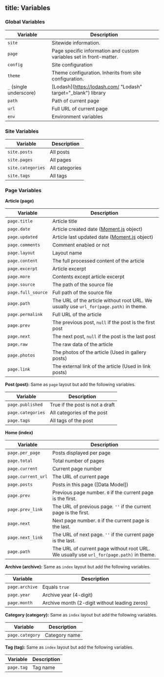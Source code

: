 title: Variables
---
### Global Variables

Variable | Description
--- | ---
`site` | Sitewide information.
`page` | Page specific information and custom variables set in front-matter.
`config` | Site configuration
`theme` | Theme configuration. Inherits from site configuration.
`_` (single underscore) | [Lodash](https://lodash.com/  "Lodash" target="_blank") library
`path` | Path of current page
`url` | Full URL of current page
`env` | Environment variables

### Site Variables

Variable | Description
--- | ---
`site.posts` | All posts
`site.pages` | All pages
`site.categories` | All categories
`site.tags` | All tags

### Page Variables

**Article (page)**

Variable | Description
--- | ---
`page.title` | Article title
`page.date` | Article created date ([Moment.js] object)
`page.updated` | Article last updated date ([Moment.js] object)
`page.comments` | Comment enabled or not
`page.layout` | Layout name
`page.content` | The full processed content of the article
`page.excerpt` | Article excerpt
`page.more` | Contents except article excerpt
`page.source` | The path of the source file
`page.full_source` | Full path of the source file
`page.path` | The URL of the article without root URL. We usually use `url_for(page.path)` in theme.
`page.permalink` | Full URL of the article
`page.prev` | The previous post, `null` if the post is the first post
`page.next` | The next post, `null` if the post is the last post
`page.raw` | The raw data of the article
`page.photos` | The photos of the article (Used in gallery posts)
`page.link` | The external link of the article (Used in link posts)

**Post (post):** Same as `page` layout but add the following variables.

Variable | Description
--- | ---
`page.published` | True if the post is not a draft
`page.categories` | All categories of the post
`page.tags` | All tags of the post

**Home (index)**

Variable | Description
--- | ---
`page.per_page` | Posts displayed per page
`page.total` | Total number of pages
`page.current` | Current page number
`page.current_url` | The URL of current page
`page.posts` | Posts in this page ([Data Model])
`page.prev` | Previous page number. `0` if the current page is the first.
`page.prev_link` | The URL of previous page. `''` if the current page is the first.
`page.next` | Next page number. `0` if the current page is the last.
`page.next_link` | The URL of next page. `''` if the current page is the last.
`page.path` | The URL of current page without root URL. We usually use `url_for(page.path)` in theme.

**Archive (archive):** Same as `index` layout but add the following variables.

Variable | Description
--- | ---
`page.archive` | Equals `true`
`page.year` | Archive year (4-digit)
`page.month` | Archive month (2-digit without leading zeros)

**Category (category):** Same as `index` layout but add the following variables.

Variable | Description
--- | ---
`page.category` | Category name

**Tag (tag):** Same as `index` layout but add the following variables.

Variable | Description
--- | ---
`page.tag` | Tag name

[Moment.js]: http://momentjs.com/
